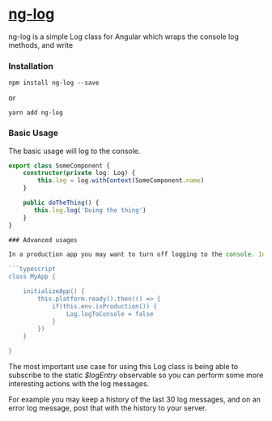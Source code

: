 # [ng-log](https://github.com/AppOrchestra/ng-log)

ng-log is a simple Log class for Angular which wraps the console log methods, and write

### Installation
```
npm install ng-log --save
```
or
```
yarn add ng-log
```

### Basic Usage

The basic usage will log to the console.

```typescript
export class SomeComponent {
    constructor(private log: Log) {
        this.log = log.withContext(SomeComponent.name)
    }

    public doTheThing() {
       this.log.log('Doing the thing')
    }
}

### Advanced usages

In a production app you may want to turn off logging to the console. In particular for our Ionic/Cordova mobile apps the system browser logs aren't going to be seen by anyone so the logging can be disabled.

```typescript
class MyApp {

    initializeApp() {
        this.platform.ready().then(() => {
            if(this.env.isProduction()) {
                Log.logToConsole = false
            }
        })
    }

}
```

The most important use case for using this Log class is being able to subscribe to the static *$logEntry* observable
so you can perform some more interesting actions with the log messages.

For example you may keep a history of the last 30 log messages, and on an error log message, post that with the history to your server.